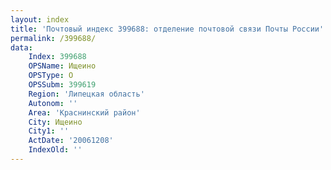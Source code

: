 ```yaml
---
layout: index
title: 'Почтовый индекс 399688: отделение почтовой связи Почты России'
permalink: /399688/
data:
    Index: 399688
    OPSName: Ищеино
    OPSType: О
    OPSSubm: 399619
    Region: 'Липецкая область'
    Autonom: ''
    Area: 'Краснинский район'
    City: Ищеино
    City1: ''
    ActDate: '20061208'
    IndexOld: ''
---
```

